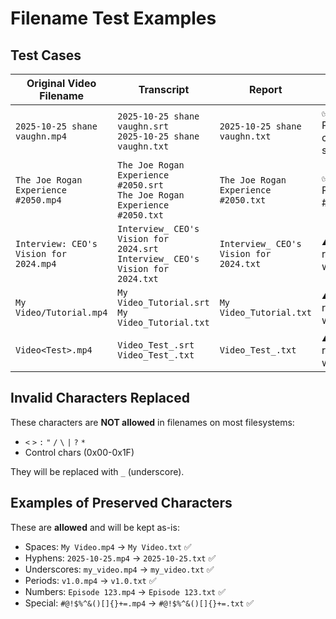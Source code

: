 # Filename Test Examples

## Test Cases

| Original Video Filename | Transcript | Report | Notes |
|------------------------|------------|--------|-------|
| `2025-10-25 shane vaughn.mp4` | `2025-10-25 shane vaughn.srt`<br>`2025-10-25 shane vaughn.txt` | `2025-10-25 shane vaughn.txt` | ✅ Preserves case & spaces |
| `The Joe Rogan Experience #2050.mp4` | `The Joe Rogan Experience #2050.srt`<br>`The Joe Rogan Experience #2050.txt` | `The Joe Rogan Experience #2050.txt` | ✅ Preserves # symbol |
| `Interview: CEO's Vision for 2024.mp4` | `Interview_ CEO's Vision for 2024.srt`<br>`Interview_ CEO's Vision for 2024.txt` | `Interview_ CEO's Vision for 2024.txt` | ⚠️  `:` replaced with `_` |
| `My Video/Tutorial.mp4` | `My Video_Tutorial.srt`<br>`My Video_Tutorial.txt` | `My Video_Tutorial.txt` | ⚠️  `/` replaced with `_` |
| `Video<Test>.mp4` | `Video_Test_.srt`<br>`Video_Test_.txt` | `Video_Test_.txt` | ⚠️  `<>` replaced with `_` |

## Invalid Characters Replaced

These characters are **NOT allowed** in filenames on most filesystems:
- `<` `>` `:` `"` `/` `\` `|` `?` `*` 
- Control chars (0x00-0x1F)

They will be replaced with `_` (underscore).

## Examples of Preserved Characters

These are **allowed** and will be kept as-is:
- Spaces: `My Video.mp4` → `My Video.txt` ✅
- Hyphens: `2025-10-25.mp4` → `2025-10-25.txt` ✅
- Underscores: `my_video.mp4` → `my_video.txt` ✅
- Periods: `v1.0.mp4` → `v1.0.txt` ✅
- Numbers: `Episode 123.mp4` → `Episode 123.txt` ✅
- Special: `#@!$%^&()[]{}+=.mp4` → `#@!$%^&()[]{}+=.txt` ✅
